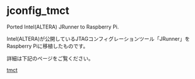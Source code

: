 # jconfig_tmct
Ported Intel(ALTERA) JRunner to Raspberry Pi.

Intel(ALTERA)が公開しているJTAGコンフィグレーションツール「JRunner」をRaspberry Piに移植したものです。

詳細は下記のページをご覧ください。

[tmct](https://ss1.xrea.com/tmct.s1009.xrea.com/work/ta-ja-7e5g01.html)

